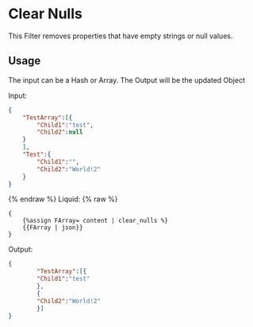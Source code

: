 # Clear Nulls

This Filter removes properties that have empty strings or null values.

## Usage

The input can be a Hash or Array. The Output will be the updated Object

Input:
```json
{
	"TestArray":[{
		"Child1":"test",
		"Child2":null
	}
	],
	"Test":{
		"Child1":"",
		"Child2":"World!2"
	}
}
```
{% endraw %}
Liquid:
{% raw %}
```
{
	{%assign FArray= content | clear_nulls %}
	{{FArray | json}}
}
```

Output:
```json
{
		"TestArray":[{
		"Child1":"test"
		},
		{
		"Child2":"World!2"
		}]
}
```